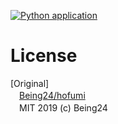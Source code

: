 [![Python application](https://github.com/RTa-technology/moira/actions/workflows/python-app.yml/badge.svg?branch=master)](https://github.com/RTa-technology/moira/actions/workflows/python-app.yml)


# License
[Original]  
　[Being24/hofumi](https://github.com/being24/hofumi/)  
　MIT  2019 (c) Being24  
